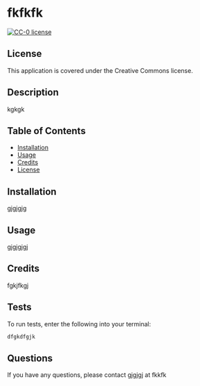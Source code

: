 # fkfkfk
[![CC-0 license](https://img.shields.io/badge/License-CC--0-blue.svg)](https://creativecommons.org/licenses/by-nd/4.0)
## License
This application is covered under the Creative Commons license.
## Description
kgkgk
## Table of Contents
* [Installation](#installation)
* [Usage](#usage)
* [Credits](#credits)
* [License](#license)
## Installation
gjgjgjg
## Usage
gjgjgjgj
## Credits
fgkjfkgj
## Tests
To run tests, enter the following into your terminal:
```md
dfgkdfgjk
```
## Questions
If you have any questions, please contact gjgjgj at fkkfk